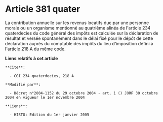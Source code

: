 # Article 381 quater

La contribution annuelle sur les revenus locatifs due par une personne morale ou un organisme mentionné au quatrième alinéa
de l'article 234 quaterdecies du code général des impôts est calculée sur la déclaration de résultat et versée spontanément
dans le délai fixé pour le dépôt de cette déclaration auprès du comptable des impôts du lieu d'imposition défini à l'article
218 A du même code.

**Liens relatifs à cet article**

	**Cite**:

	  - CGI 234 quaterdecies, 218 A

	**Modifié par**:

	  - Décret n°2004-1152 du 29 octobre 2004 - art. 1 () JORF 30 octobre 2004 en vigueur le 1er novembre 2004

	**Liens**:

	  - HISTO: Edition du 1er janvier 2005
